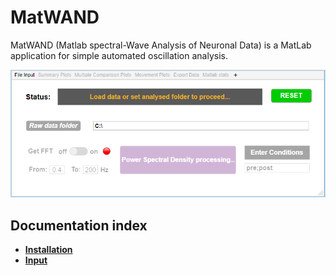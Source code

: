 # MatWAND 
 MatWAND (Matlab spectral-Wave Analysis of Neuronal Data) is a MatLab application for simple automated oscillation analysis.
 
 ![Banner](/Images/Interface.PNG)
 
 
 ## Documentation index
- **[Installation](/Docs/Install.md)**
- **[Input](/Docs/Inputs.md)**
 

